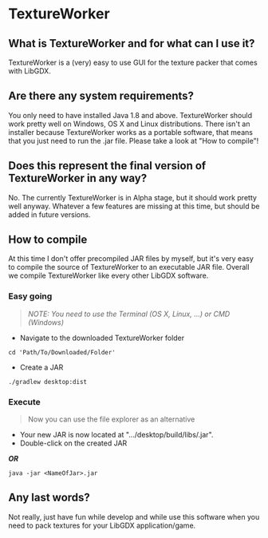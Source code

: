 # TextureWorker

## What is TextureWorker and for what can I use it?

TextureWorker is a (very) easy to use GUI for the texture packer that comes with LibGDX.

## Are there any system requirements?

You only need to have installed Java 1.8 and above. TextureWorker should work pretty well on Windows, OS X and Linux distributions.
There isn't an installer because TextureWorker works as a portable software, that means that you just need to run the .jar file. Please take a look at "How to compile"!

## Does this represent the final version of TextureWorker in any way?

No. The currently TextureWorker is in Alpha stage, but it should work pretty well anyway. Whatever a few features are missing at this time, but should be added in future versions.

## How to compile

At this time I don't offer precompiled JAR files by myself, but it's very easy to compile the source of TextureWorker to an executable JAR file. Overall we compile TextureWorker like every other LibGDX software.

### Easy going

> *NOTE: You need to use the Terminal (OS X, Linux, ...) or CMD (Windows)*

* Navigate to the downloaded TextureWorker folder

```
cd 'Path/To/Downloaded/Folder'
```

* Create a JAR

```
./gradlew desktop:dist
```

### Execute

> Now you can use the file explorer as an alternative

* Your new JAR is now located at ".../desktop/build/libs/<NameOfJar>.jar".
* Double-click on the created JAR

**_OR_**

```
java -jar <NameOfJar>.jar
```

## Any last words?

Not really, just have fun while develop and while use this software when you need to pack textures for your LibGDX application/game.
